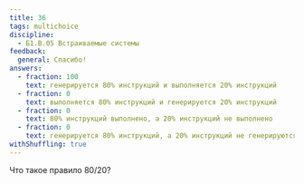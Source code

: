 ```yaml
---
title: 36
tags: multichoice
discipline:
  - Б1.В.05 Встраиваемые системы
feedback:
  general: Спасибо!
answers:
  - fraction: 100
    text: генерируется 80% инструкций и выполняется 20% инструкций
  - fraction: 0
    text: выполняется 80% инструкций и генерируется 20% инструкций
  - fraction: 0
    text: 80% инструкций выполнено, а 20% инструкций не выполнено
  - fraction: 0
    text: генерируется 80% инструкций, а 20% инструкций не генерируются
withShuffling: true
---
```


Что такое правило 80/20?